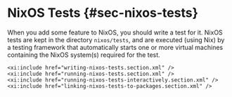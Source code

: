 # NixOS Tests {#sec-nixos-tests}

When you add some feature to NixOS, you should write a test for it.
NixOS tests are kept in the directory `nixos/tests`, and are executed
(using Nix) by a testing framework that automatically starts one or more
virtual machines containing the NixOS system(s) required for the test.

```{=docbook}
<xi:include href="writing-nixos-tests.section.xml" />
<xi:include href="running-nixos-tests.section.xml" />
<xi:include href="running-nixos-tests-interactively.section.xml" />
<xi:include href="linking-nixos-tests-to-packages.section.xml" />
```
